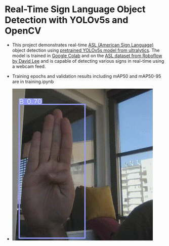 # Real-Time Sign Language Object Detection with YOLOv5s and OpenCV

* This project demonstrates real-time [ASL (American Sign Language)](https://en.wikipedia.org/wiki/American_Sign_Language) object detection using [pretrained YOLOv5s model from ultralytics](https://github.com/ultralytics/yolov5). The model is trained in [Google Colab](https://colab.research.google.com/) and on the [ASL dataset from Roboflow by David Lee](https://public.roboflow.com/object-detection/american-sign-language-letters/1) and is capable of detecting various signs in real-time using a webcam feed.

* Training epochs and validation results including mAP50 and mAP50-95 are in training.ipynb

* ![GIF](gif/asl_gif.gif)

 
